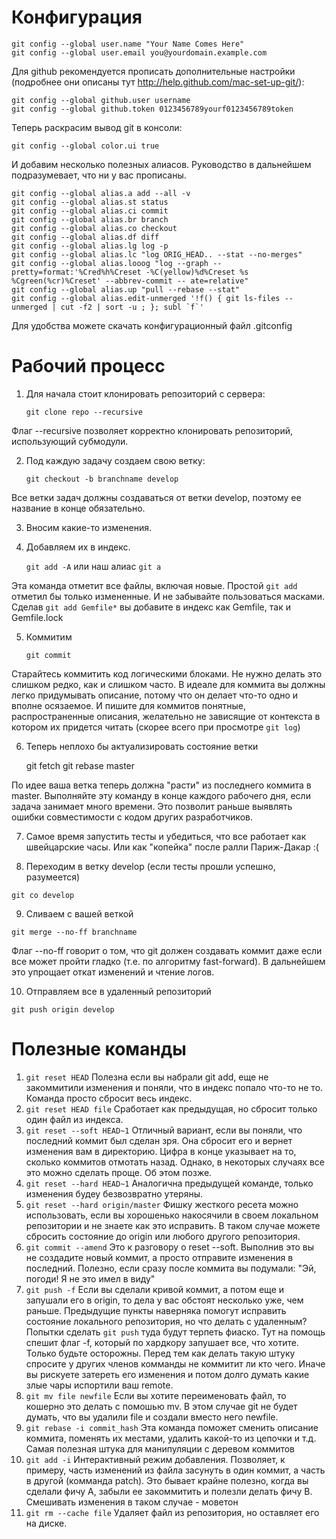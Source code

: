Конфигурация
============

    git config --global user.name "Your Name Comes Here"
    git config --global user.email you@yourdomain.example.com

Для github рекомендуется прописать дополнительные настройки (подробнее они описаны тут http://help.github.com/mac-set-up-git/):

    git config --global github.user username
    git config --global github.token 0123456789yourf0123456789token

Теперь раскрасим вывод git в консоли:

    git config --global color.ui true

И добавим несколько полезных алиасов. Руководство в дальнейшем подразумевает, что ни у вас прописаны.

    git config --global alias.a add --all -v
    git config --global alias.st status
    git config --global alias.ci commit
    git config --global alias.br branch
    git config --global alias.co checkout
    git config --global alias.df diff
    git config --global alias.lg log -p
    git config --global alias.lc "log ORIG_HEAD.. --stat --no-merges"
    git config --global alias.looog "log --graph --pretty=format:'%Cred%h%Creset -%C(yellow)%d%Creset %s %Cgreen(%cr)%Creset' --abbrev-commit -- ate=relative"
    git config --global alias.up "pull --rebase --stat"
    git config --global alias.edit-unmerged '!f() { git ls-files --unmerged | cut -f2 | sort -u ; }; subl `f`'

Для удобства можете скачать конфигурационный файл .gitconfig

Рабочий процесс
===============

1. Для начала стоит клонировать репозиторий с сервера:

    `git clone repo --recursive`

  Флаг --recursive позволяет корректно клонировать репозиторий, использующий субмодули.

2. Под каждую задачу создаем свою ветку:

    `git checkout -b branchname develop`

  Все ветки задач должны создаваться от ветки develop, поэтому ее название в конце обязательно.

3. Вносим какие-то изменения.

4. Добавляем их в индекс.

    `git add -A` или наш алиас `git a`

  Эта команда отметит все файлы, включая новые. Простой `git add` отметил бы только измененные. И не забывайте пользоваться масками. Сделав `git add Gemfile*` вы добавите в индекс как Gemfile, так и Gemfile.lock

5. Коммитим

    `git commit`

  Старайтесь коммитить код логическими блоками. Не нужно делать это слишком редко, как и слишком часто. В идеале для коммита вы должны легко придумывать описание, потому что он делает что-то одно и вполне осязаемое. И пишите для коммитов понятные, распространенные описания, желательно не зависящие от контекста в котором их придется читать (скорее всего при просмотре `git log`)

6. Теперь неплохо бы актуализировать состояние ветки

    git fetch
    git rebase master

  По идее ваша ветка теперь должна "расти" из последнего коммита в master. Выполняйте эту команду в конце каждого рабочего дня, если задача занимает много времени. Это позволит раньше выявлять ошибки совместимости с кодом других разработчиков.

7. Самое время запустить тесты и убедиться, что все работает как швейцарские часы. Или как "копейка" после ралли Париж-Дакар :(

8. Переходим в ветку develop (если тесты прошли успешно, разумеется)

  `git co develop`

9. Сливаем с вашей веткой

  `git merge --no-ff branchname`

  Флаг --no-ff говорит о том, что git должен создавать коммит даже если все может пройти гладко (т.е. по алгоритму fast-forward). В дальнейшем это упрощает откат изменений и чтение логов.

10. Отправляем все в удаленный репозиторий

  `git push origin develop`

Полезные команды
================

1. `git reset HEAD`
  Полезна если вы набрали git add, еще не закоммитили изменения и поняли, что в индекс попало что-то не то. Команда просто сбросит весь индекс.
2. `git reset HEAD file`
  Сработает как предыдущая, но сбросит только один файл из индекса.
3. `git reset --soft HEAD~1`
  Отличный вариант, если вы поняли, что последний коммит был сделан зря. Она сбросит его и вернет изменения вам в директорию. Цифра в конце указывает на то, сколько коммитов отмотать назад. Однако, в некоторых случаях все это можно сделать проще. Об этом позже.
4. `git reset --hard HEAD~1`
  Аналогична предыдущей команде, только изменения будеу безвозвратно утеряны.
5. `git reset --hard origin/master`
  Фишку жесткого ресета можно использовать, если вы хорошенько накосячили в своем локальном репозитории и не знаете как это исправить. В таком случае можете сбросить состояние до origin или любого другого репозитория.
6. `git commit --amend`
  Это к разговору о reset --soft. Выполнив это вы не создадите новый коммит, а просто отправите изменения в последний. Полезно, если сразу после коммита вы подумали: "Эй, погоди! Я не это имел в виду"
7. `git push -f`
  Если вы сделали кривой коммит, а потом еще и запушали его в origin, то дела у вас обстоят несколько уже, чем раньше. Предыдущие пункты наверняка помогут исправить состояние локального репозитория, но что делать с удаленным? Попытки сделать `git push` туда будут терпеть фиаско. Тут на помощь спешит флаг -f, который по хардкору запушает все, что хотите. Только будьте осторожны. Перед тем как делать такую штуку спросите у других членов комманды не коммитит ли кто чего. Иначе вы рискуете затереть его изменения и потом долго думать какие злые чары испортили ваш remote.
8. `git mv file newfile`
  Если вы хотите переименовать файл, то кошерно это делать с помошью mv. В этом случае git не будет думать, что вы удалили file и создали вместо него newfile.
9. `git rebase -i commit_hash`
  Эта команда поможет сменить описание коммита, поменять их местами, удалить какой-то из цепочки и т.д. Самая полезная штука для манипуляции с деревом коммитов
10. `git add -i`
  Интерактивный режим добавления. Позволяет, к примеру, часть изменений из файла засунуть в один коммит, а часть в другой (комманда patch). Это бывает крайне полезно, когда вы сделали фичу A, забыли ее закоммитить и полезли делать фичу B. Смешивать изменения в таком случае - моветон
11. `git rm --cache file`
  Удаляет файл из репозитория, но оставляет его на диске.